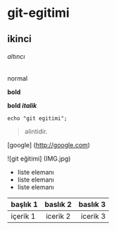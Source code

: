 # git-egitimi

## ikinci

###### altıncı

normal

**bold**

**bold _italik_**

` echo "git egitimi"; `

> alintidir.

[google] (http://google.com)

![git eğitimi] (IMG.jpg)

- liste elemanı
- liste elemanı
- liste elemanı

| başlık 1 | baslık 2 | baslık 3
| :--- | :---: | ---: |
| içerik 1 | icerik 2 | icerik 3

